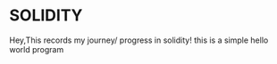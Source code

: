# SOLIDITY
Hey,This records my journey/ progress in solidity! 
this is a simple hello world program
